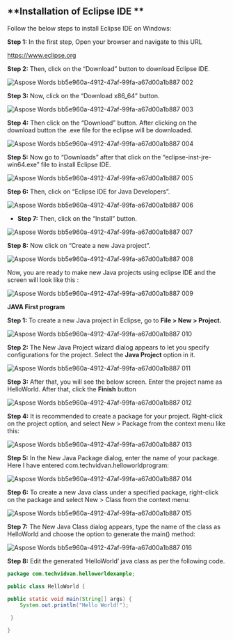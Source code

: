 **Installation of Eclipse IDE **
---

Follow the below steps to install Eclipse IDE on Windows:

**Step 1:**   In the first step, Open your browser and navigate to this URL

  <https://www.eclipse.org> 



 **Step 2:** Then, click on the “Download” button to download Eclipse IDE.

![Aspose Words bb5e960a-4912-47af-99fa-a67d00a1b887 002](https://github.com/rhushikesh2000/Java_tutorial/assets/124034778/f8ff1346-20bf-49e0-b446-6f38c37b3163)


 **Step 3:** Now, click on the “Download x86\_64” button.

![Aspose Words bb5e960a-4912-47af-99fa-a67d00a1b887 003](https://github.com/rhushikesh2000/Java_tutorial/assets/124034778/81c8424f-e27a-4b07-a861-74fcaaf6dcd2)

 **Step 4:** Then click on the “Download” button. After clicking on the download button the .exe file for the eclipse will be downloaded.

 ![Aspose Words bb5e960a-4912-47af-99fa-a67d00a1b887 004](https://github.com/rhushikesh2000/Java_tutorial/assets/124034778/6523ecc7-f40b-4b12-ada9-d83ffd321d02)

**Step 5:** Now go to  “Downloads” after that click on the “eclipse-inst-jre-win64.exe” file to install Eclipse IDE.

![Aspose Words bb5e960a-4912-47af-99fa-a67d00a1b887 005](https://github.com/rhushikesh2000/Java_tutorial/assets/124034778/b21c8f6a-20de-4140-91a7-ff84d25595ea)

**Step 6:** Then, click on “Eclipse IDE for Java Developers”.

![Aspose Words bb5e960a-4912-47af-99fa-a67d00a1b887 006](https://github.com/rhushikesh2000/Java_tutorial/assets/124034778/478179b3-5d64-4d41-9129-33f12c988ffd)










- **Step 7:** Then, click on the “Install” button.

![Aspose Words bb5e960a-4912-47af-99fa-a67d00a1b887 007](https://github.com/rhushikesh2000/Java_tutorial/assets/124034778/bb9ea22d-2784-4796-a524-70b8f35dafc5)










**Step 8:** Now click on “Create a new Java project”.

![Aspose Words bb5e960a-4912-47af-99fa-a67d00a1b887 008](https://github.com/rhushikesh2000/Java_tutorial/assets/124034778/126b6410-f99b-46b6-9063-ce85bc019523)

Now, you are ready to make new Java projects using eclipse IDE and the screen will look like this :

![Aspose Words bb5e960a-4912-47af-99fa-a67d00a1b887 009](https://github.com/rhushikesh2000/Java_tutorial/assets/124034778/f0466a5e-1b83-41fc-8ede-413d7aa455ea)

**JAVA First program** 

**Step 1:** To create a new Java project in Eclipse, go to **File > New > Project.**

![Aspose Words bb5e960a-4912-47af-99fa-a67d00a1b887 010](https://github.com/rhushikesh2000/Java_tutorial/assets/124034778/4b807830-e864-441c-a91c-b4283091a24c)





**Step 2:** The New Java Project wizard dialog appears to let you specify configurations for the project. Select the **Java Project** option in it.

![Aspose Words bb5e960a-4912-47af-99fa-a67d00a1b887 011](https://github.com/rhushikesh2000/Java_tutorial/assets/124034778/d7318837-0bfc-4a70-af25-6bd4991b13dc)









**Step 3:** After that, you will see the below screen. Enter the project name as HelloWorld. After that, click the **Finish** button

![Aspose Words bb5e960a-4912-47af-99fa-a67d00a1b887 012](https://github.com/rhushikesh2000/Java_tutorial/assets/124034778/9af88137-ab8a-4932-bc86-0c8f7449afea)

**Step 4:** It is recommended to create a package for your project. Right-click on the project option, and select New > Package from the context menu like this:

![Aspose Words bb5e960a-4912-47af-99fa-a67d00a1b887 013](https://github.com/rhushikesh2000/Java_tutorial/assets/124034778/07359451-699e-4b29-beac-7fa09cb01504)

**Step 5:** In the New Java Package dialog, enter the name of your package. Here I have entered com.techvidvan.helloworldprogram:









![Aspose Words bb5e960a-4912-47af-99fa-a67d00a1b887 014](https://github.com/rhushikesh2000/Java_tutorial/assets/124034778/2db639fa-d671-4076-802d-187cd58f43d4)

**Step 6:** To create a new Java class under a specified package, right-click on the package and select New > Class from the context menu:

![Aspose Words bb5e960a-4912-47af-99fa-a67d00a1b887 015](https://github.com/rhushikesh2000/Java_tutorial/assets/124034778/22c5107f-3c89-496e-9528-b5bf1eb6c461)

**Step 7:** The New Java Class dialog appears, type the name of the class as HelloWorld and choose the option to generate the main() method:

![Aspose Words bb5e960a-4912-47af-99fa-a67d00a1b887 016](https://github.com/rhushikesh2000/Java_tutorial/assets/124034778/66d1e51f-1f67-4ec3-9eb0-28d16914f97f)

**Step 8:** Edit the generated ‘HelloWorld’ java class as per the following code.
~~~JAVA
package com.techvidvan.helloworldexample;

public class HelloWorld {

public static void main(String[] args) {
    System.out.println("Hello World!");

 }

}
  ~~~















